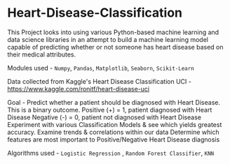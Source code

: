 # Heart-Disease-Classification

This Project looks into using various Python-based machine learning and data science libraries in an attempt to build a machine learning model capable of predicting whether or not someone has heart disease based on their medical attributes.

Modules used - `Numpy`, `Pandas`, `Matplotlib`, `Seaborn`, `Scikit-Learn`

Data collected from Kaggle's Heart Disease Classification UCI - https://www.kaggle.com/ronitf/heart-disease-uci 

Goal - Predict whether a patient should be diagnosed with Heart Disease. This is a binary outcome. Positive (+) = 1, patient diagnosed with Heart Disease Negative (-) = 0, patient not diagnosed with Heart Disease Experiment with various Classification Models & see which yields greatest accuracy. Examine trends & correlations within our data Determine which features are most important to Positive/Negative Heart Disease diagnosis

Algorithms used - `Logistic Regression` , `Random Forest Classifier`, `KNN`
